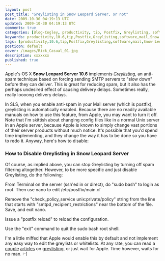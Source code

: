 ```yaml
---           
layout: post
post_title: "Greylisting in Snow Leopard Server, or not"
date: 2009-10-30 04:19:13 UTC
updated: 2009-10-30 04:19:13 UTC
comments: true
categories: [Blog-Cogley, productivity, tip, Postfix, Greylisting, software, mail, Snow Leopard Server]
keywords: productivity,10.6,tip,Postfix,Greylisting,software,mail,Snow Leopard Server
tags: [productivity,10.6,tip,Postfix,Greylisting,software,mail,Snow Leopard Server]
posticon: default
cover: /images/Rick_Casual_01.jpg
description: xxxxxxx
published: true
---
```

 

Apple's OS X **Snow Leopard Server 10.6** implements [_Greylisting_](http://www.greylisting.org), an anti-spam technique based on forcing sending SMTP servers to "slow down" before they can deliver. This is great for reducing spam, but it also has the perhaps undesired effect of causing delivery delays. Sometimes really, really loooong delivery delays. 


In SLS, when you enable anti-spam in your Mail server (which is postfix), greylisting is automatically enabled. Because there are no readily available manuals on how to use this feature, from Apple, you may want to turn it off. Note that I'm skittish about changing config files like in a normal Unix server in an Apple server, because Apple is known to simply change vast portions of their server products without much notice. It's possible that you'd spend time implementing, and they change the way it has to be done so you have to redo it. Anyway, here's how to disable:


### How to Disable Greylisting in Snow Leopard Server



Of course, as implied above, you can stop Greylisting by turning off spam filtering altogether. However, to be more specific and just disable Greylisting, do the following: 





From Terminal on the server (ssh'ed in or direct), do "sudo bash" to login as root. Then use nano to edit /etc/postfix/main.cf


Remove the "check_policy_service unix:private/policy" string from the line that starts with "smtpd_recipient_restrictions" near the bottom of the file. Save, and exit nano.


Issue a "postfix reload" to reload the configuration.


Use the "exit" command to quit the sudo bash root shell.





I'm a little miffed that Apple would enable this by default and not implement any easy way to edit the greylists or whitelists. At any rate, you can read a [couple](http://www.greylisting.org/implementations/postfix.shtml) [articles](http://www.postfix.org/SMTPD_POLICY_README.html#greylist) on [greylisting](http://www.greylisting.org/), or just wait for Apple. Time however, waits for no man. :-)

